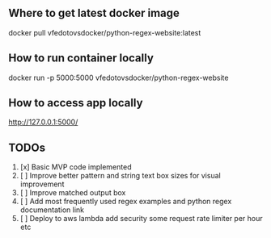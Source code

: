 

## Where to get latest docker image
docker pull vfedotovsdocker/python-regex-website:latest


## How to run container locally 
docker run -p 5000:5000 vfedotovsdocker/python-regex-website


## How to access app locally
http://127.0.0.1:5000/


## TODOs
1. [x] Basic MVP code implemented
2. [ ] Improve better pattern and string text box sizes for visual improvement 
3. [ ] Improve matched output box 
4. [ ] Add most frequently used regex examples and python regex documentation link 
5. [ ] Deploy to aws lambda add security some request rate limiter per hour etc 

